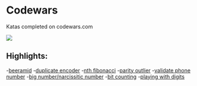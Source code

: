 # Codewars
Katas completed on codewars.com

![](https://www.codewars.com/users/arctic_code/badges/micro)
## Highlights:
-[beeramid](https://github.com/alpodolsky/Codewars/blob/master/CKatas/beeramid.c) 
-[duplicate encoder](https://github.com/alpodolsky/Codewars/blob/master/CKatas/dupEncoder.c) 
-[nth fibonacci](https://github.com/alpodolsky/Codewars/blob/master/CKatas/nthFib.c) 
-[parity outlier](https://github.com/alpodolsky/Codewars/blob/master/CKatas/ParityOutlier.c) 
-[validate phone number](https://github.com/alpodolsky/Codewars/blob/master/CKatas/validPhoneNumber.c) 
-[big number/narcissitic number](https://github.com/alpodolsky/Codewars/blob/master/CKatas/bigNum.c) 
-[bit counting](https://github.com/alpodolsky/Codewars/blob/master/CKatas/bitCount.c) 
-[playing with digits](https://github.com/alpodolsky/Codewars/blob/master/CKatas/playWithDigits.c)
